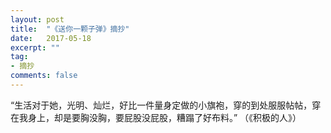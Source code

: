 ```yaml
---
layout: post
title:  "《送你一颗子弹》摘抄"
date:   2017-05-18
excerpt: ""
tag:
- 摘抄
comments: false
---
```


“生活对于她，光明、灿烂，好比一件量身定做的小旗袍，穿的到处服服帖帖，穿在我身上，却是要胸没胸，要屁股没屁股，糟蹋了好布料。” （《积极的人》）